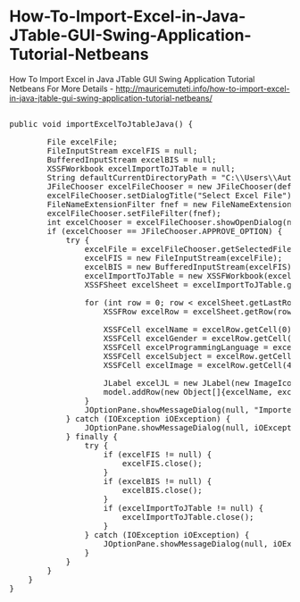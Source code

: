 # How-To-Import-Excel-in-Java-JTable-GUI-Swing-Application-Tutorial-Netbeans
How To Import Excel in Java JTable GUI Swing Application Tutorial Netbeans
For More Details - http://mauricemuteti.info/how-to-import-excel-in-java-jtable-gui-swing-application-tutorial-netbeans/

<pre>

public void importExcelToJtableJava() {

        File excelFile;
        FileInputStream excelFIS = null;
        BufferedInputStream excelBIS = null;
        XSSFWorkbook excelImportToJTable = null;
        String defaultCurrentDirectoryPath = "C:\\Users\\Authentic\\Desktop";
        JFileChooser excelFileChooser = new JFileChooser(defaultCurrentDirectoryPath);
        excelFileChooser.setDialogTitle("Select Excel File");
        FileNameExtensionFilter fnef = new FileNameExtensionFilter("EXCEL FILES", "xls", "xlsx", "xlsm");
        excelFileChooser.setFileFilter(fnef);
        int excelChooser = excelFileChooser.showOpenDialog(null);
        if (excelChooser == JFileChooser.APPROVE_OPTION) {
            try {
                excelFile = excelFileChooser.getSelectedFile();
                excelFIS = new FileInputStream(excelFile);
                excelBIS = new BufferedInputStream(excelFIS);
                excelImportToJTable = new XSSFWorkbook(excelBIS);
                XSSFSheet excelSheet = excelImportToJTable.getSheetAt(0);

                for (int row = 0; row < excelSheet.getLastRowNum(); row++) {
                    XSSFRow excelRow = excelSheet.getRow(row);

                    XSSFCell excelName = excelRow.getCell(0);
                    XSSFCell excelGender = excelRow.getCell(1);
                    XSSFCell excelProgrammingLanguage = excelRow.getCell(2);
                    XSSFCell excelSubject = excelRow.getCell(3);
                    XSSFCell excelImage = excelRow.getCell(4);

                    JLabel excelJL = new JLabel(new ImageIcon(new ImageIcon(excelImage.getStringCellValue()).getImage().getScaledInstance(60, 60, Image.SCALE_SMOOTH)));
                    model.addRow(new Object[]{excelName, excelGender, excelProgrammingLanguage, excelSubject, excelJL});
                }
                JOptionPane.showMessageDialog(null, "Imported Successfully !!.....");
            } catch (IOException iOException) {
                JOptionPane.showMessageDialog(null, iOException.getMessage());
            } finally {
                try {
                    if (excelFIS != null) {
                        excelFIS.close();
                    }
                    if (excelBIS != null) {
                        excelBIS.close();
                    }
                    if (excelImportToJTable != null) {
                        excelImportToJTable.close();
                    }
                } catch (IOException iOException) {
                    JOptionPane.showMessageDialog(null, iOException.getMessage());
                }
            }
        }
    }  
}


</pre>
